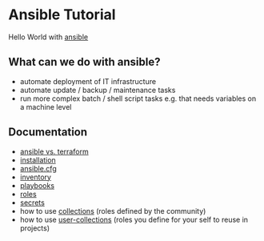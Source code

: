 # Ansible Tutorial

Hello World with [ansible](https://www.ansible.com/)

## What can we do with ansible?

- automate deployment of IT infrastructure
- automate update / backup / maintenance tasks
- run more complex batch / shell script tasks e.g. that needs variables on a machine level

## Documentation

- [ansible vs. terraform](docs/ansible-vs-terraform.md)
- [installation](docs/installation.md)
- [ansible.cfg](docs/ansible-cfg.md)
- [inventory](docs/inventory.md)
- [playbooks](docs/playbooks.md)
- [roles](docs/roles.md)
- [secrets](docs/secrets.md)
- how to use [collections](docs/collections.md) (roles defined by the community)
- how to use [user-collections](docs/user-collections.md) (roles you define for your self to reuse in projects)
